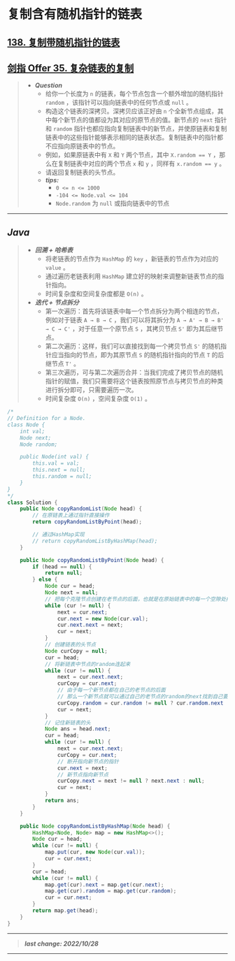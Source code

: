 # 复制含有随机指针的链表

## [138. 复制带随机指针的链表](https://leetcode.cn/problems/copy-list-with-random-pointer/)

## [剑指 Offer 35. 复杂链表的复制](https://leetcode.cn/problems/fu-za-lian-biao-de-fu-zhi-lcof/)

> - ***Question***
>   - 给你一个长度为 `n` 的链表，每个节点包含一个额外增加的随机指针 `random` ，该指针可以指向链表中的任何节点或 `null` 。
>   - 构造这个链表的深拷贝。深拷贝应该正好由 `n` 个全新节点组成，其中每个新节点的值都设为其对应的原节点的值。新节点的 `next` 指针和 `random` 指针也都应指向复制链表中的新节点，并使原链表和复制链表中的这些指针能够表示相同的链表状态。复制链表中的指针都不应指向原链表中的节点。
>   - 例如，如果原链表中有 `X` 和 `Y` 两个节点，其中 `X.random == Y` ，那么在复制链表中对应的两个节点 `x` 和 `y` ，同样有 `x.random == y` 。
>   - 请返回复制链表的头节点。
>   - ***tips:***
>     - `0 <= n <= 1000`  
>     - `-104 <= Node.val <= 104`  
>     - `Node.random` 为 `null` 或指向链表中的节点

---

## *Java*

> - ***回溯 + 哈希表***
>   - 将老链表的节点作为 `HashMap` 的 `key` ，新链表的节点作为对应的 `value` 。
>   - 通过遍历老链表利用 `HashMap` 建立好的映射来调整新链表节点的指针指向。
>   - 时间复杂度和空间复杂度都是 `O(n)` 。
> - ***迭代 + 节点拆分***
>   - 第一次遍历：首先将该链表中每一个节点拆分为两个相连的节点，例如对于链表 `A → B → C` ，我们可以将其拆分为 `A → A' → B → B' → C → C'` ，对于任意一个原节点 `S` ，其拷贝节点 `S'` 即为其后继节点。
>   - 第二次遍历：这样，我们可以直接找到每一个拷贝节点 `S'` 的随机指针应当指向的节点，即为其原节点 `S` 的随机指针指向的节点 `T` 的后继节点 `T'` 。
>   - 第三次遍历，可与第二次遍历合并：当我们完成了拷贝节点的随机指针的赋值，我们只需要将这个链表按照原节点与拷贝节点的种类进行拆分即可，只需要遍历一次。
>   - 时间复杂度 `O(n)` ，空间复杂度 `O(1)` 。

```java
/*
// Definition for a Node.
class Node {
    int val;
    Node next;
    Node random;

    public Node(int val) {
        this.val = val;
        this.next = null;
        this.random = null;
    }
}
*/
class Solution {
    public Node copyRandomList(Node head) {
        // 在原链表上通过指针直接操作
        return copyRandomListByPoint(head);

        // 通过HashMap实现
        // return copyRandomListByHashMap(head);
    }

    public Node copyRandomListByPoint(Node head) {
        if (head == null) {
            return null;
        } else {
            Node cur = head;
            Node next = null;
            // 把每个克隆节点创建在老节点的后面，也就是在原始链表中的每一个空隙处插入新的节点
            while (cur != null) {
                next = cur.next;
                cur.next = new Node(cur.val);
                cur.next.next = next;
                cur = next;
            }
            // 创建链表的头节点
            Node curCopy = null;
            cur = head;
            // 将新链表中节点的random连起来
            while (cur != null) {
                next = cur.next.next;
                curCopy = cur.next;
                // 由于每一个新节点都在自己的老节点的后面
                // 那么一个新节点就可以通过自己的老节点的random的next找到自己要指向的新random
                curCopy.random = cur.random != null ? cur.random.next : null;
                cur = next;
            }
            // 记住新链表的头
            Node ans = head.next;
            cur = head;
            while (cur != null) {
                next = cur.next.next;
                curCopy = cur.next;
                // 断开指向新节点的指针
                cur.next = next;
                // 新节点指向新节点
                curCopy.next = next != null ? next.next : null;
                cur = next;
            }
            return ans;
        }
    }

    public Node copyRandomListByHashMap(Node head) {
        HashMap<Node, Node> map = new HashMap<>();
        Node cur = head;
        while (cur != null) {
            map.put(cur, new Node(cur.val));
            cur = cur.next;
        }
        cur = head;
        while (cur != null) {
            map.get(cur).next = map.get(cur.next);
            map.get(cur).random = map.get(cur.random);
            cur = cur.next;
        }
        return map.get(head);
    }
}
```

---

> ***last change: 2022/10/28***

---
